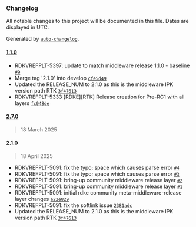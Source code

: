 ### Changelog

All notable changes to this project will be documented in this file. Dates are displayed in UTC.

Generated by [`auto-changelog`](https://github.com/CookPete/auto-changelog).

#### [1.1.0](https://github.com/rdkcentral/meta-middleware-release-rdke/compare/2.7.0...1.1.0)

- RDKVREFPLT-5397: update to match middleware release 1.1.0 - baseline [`#9`](https://github.com/rdkcentral/meta-middleware-release-rdke/pull/9)
- Merge tag '2.1.0' into develop [`cfe5d49`](https://github.com/rdkcentral/meta-middleware-release-rdke/commit/cfe5d49cee2cd77bc20f57a2ea2d1d094831381d)
- Updated the RELEASE_NUM to 2.1.0 as this is the middleware IPK version path RTK [`3f47613`](https://github.com/rdkcentral/meta-middleware-release-rdke/commit/3f4761357b5568298dae00f6a98c9848ce4cb103)
- RDKVREFPLT-5333 [RDKE][RTK] Release creation for Pre-RC1 with all layers [`fc048de`](https://github.com/rdkcentral/meta-middleware-release-rdke/commit/fc048dec38e51e8f0f44311721206ddbd074c425)

#### [2.7.0](https://github.com/rdkcentral/meta-middleware-release-rdke/compare/2.1.0...2.7.0)

> 18 March 2025

#### 2.1.0

> 18 April 2025

- RDKVREFPLT-5091: fix the typo; space which causes parse error [`#4`](https://github.com/rdkcentral/meta-middleware-release-rdke/pull/4)
- RDKVREFPLT-5091: fix the typo; space which causes parse error [`#3`](https://github.com/rdkcentral/meta-middleware-release-rdke/pull/3)
- RDKVREFPLT-5091: bring-up community middleware release layer [`#2`](https://github.com/rdkcentral/meta-middleware-release-rdke/pull/2)
- RDKVREFPLT-5091: bring-up community middleware release layer [`#1`](https://github.com/rdkcentral/meta-middleware-release-rdke/pull/1)
- RDKVREFPLT-5091: initial rdke community meta-middleware-release layer changes [`a22e829`](https://github.com/rdkcentral/meta-middleware-release-rdke/commit/a22e829bde4295992d0c8d554c0a8c82a52bf1f0)
- RDKVREFPLT-5091: fix the softlink issue [`2381adc`](https://github.com/rdkcentral/meta-middleware-release-rdke/commit/2381adc3a066ee1d8b93d8008fd5854dbace13d2)
- Updated the RELEASE_NUM to 2.1.0 as this is the middleware IPK version path RTK [`3f47613`](https://github.com/rdkcentral/meta-middleware-release-rdke/commit/3f4761357b5568298dae00f6a98c9848ce4cb103)
